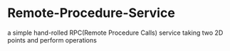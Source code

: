 # Remote-Procedure-Service
a simple hand-rolled RPC(Remote Procedure Calls) service taking two 2D points and perform operations

